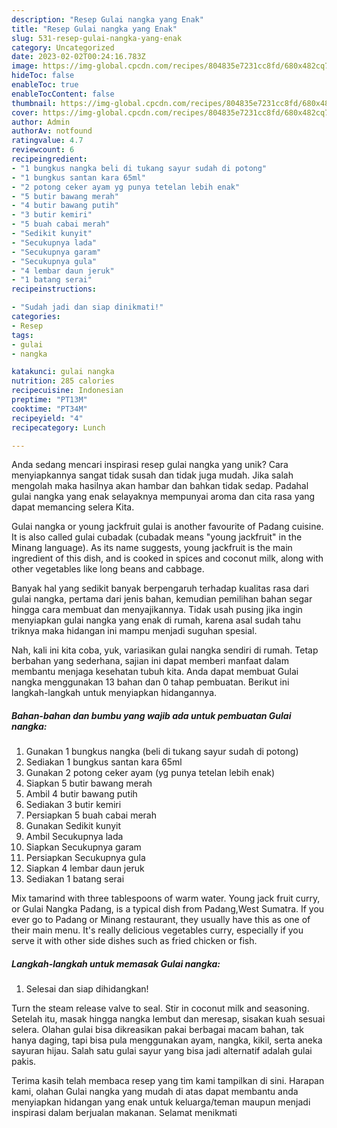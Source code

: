 ```yaml
---
description: "Resep Gulai nangka yang Enak"
title: "Resep Gulai nangka yang Enak"
slug: 531-resep-gulai-nangka-yang-enak
category: Uncategorized
date: 2023-02-02T00:24:16.783Z
image: https://img-global.cpcdn.com/recipes/804835e7231cc8fd/680x482cq70/gulai-nangka-foto-resep-utama.jpg
hideToc: false
enableToc: true
enableTocContent: false
thumbnail: https://img-global.cpcdn.com/recipes/804835e7231cc8fd/680x482cq70/gulai-nangka-foto-resep-utama.jpg
cover: https://img-global.cpcdn.com/recipes/804835e7231cc8fd/680x482cq70/gulai-nangka-foto-resep-utama.jpg
author: Admin
authorAv: notfound
ratingvalue: 4.7
reviewcount: 6
recipeingredient:
- "1 bungkus nangka beli di tukang sayur sudah di potong"
- "1 bungkus santan kara 65ml"
- "2 potong ceker ayam yg punya tetelan lebih enak"
- "5 butir bawang merah"
- "4 butir bawang putih"
- "3 butir kemiri"
- "5 buah cabai merah"
- "Sedikit kunyit"
- "Secukupnya lada"
- "Secukupnya garam"
- "Secukupnya gula"
- "4 lembar daun jeruk"
- "1 batang serai"
recipeinstructions:

- "Sudah jadi dan siap dinikmati!"
categories:
- Resep
tags:
- gulai
- nangka

katakunci: gulai nangka 
nutrition: 285 calories
recipecuisine: Indonesian
preptime: "PT13M"
cooktime: "PT34M"
recipeyield: "4"
recipecategory: Lunch

---
```





Anda sedang mencari inspirasi resep gulai nangka yang unik? Cara menyiapkannya sangat tidak susah dan tidak juga mudah. Jika salah mengolah maka hasilnya akan hambar dan bahkan tidak sedap. Padahal gulai nangka yang enak selayaknya mempunyai aroma dan cita rasa yang dapat memancing selera Kita.





Gulai nangka or young jackfruit gulai is another favourite of Padang cuisine. It is also called gulai cubadak (cubadak means &#34;young jackfruit&#34; in the Minang language). As its name suggests, young jackfruit is the main ingredient of this dish, and is cooked in spices and coconut milk, along with other vegetables like long beans and cabbage.

Banyak hal yang sedikit banyak berpengaruh terhadap kualitas rasa dari gulai nangka, pertama dari jenis bahan, kemudian pemilihan bahan segar hingga cara membuat dan menyajikannya. Tidak usah pusing jika ingin menyiapkan gulai nangka yang enak di rumah, karena asal sudah tahu triknya maka hidangan ini mampu menjadi suguhan spesial.






Nah, kali ini kita coba, yuk, variasikan gulai nangka sendiri di rumah. Tetap berbahan yang sederhana, sajian ini dapat memberi manfaat dalam membantu menjaga kesehatan tubuh kita. Anda dapat membuat Gulai nangka menggunakan 13 bahan dan 0 tahap pembuatan. Berikut ini langkah-langkah untuk menyiapkan hidangannya.

<!--inarticleads1-->

##### Bahan-bahan dan bumbu yang wajib ada untuk pembuatan Gulai nangka:

1. Gunakan 1 bungkus nangka (beli di tukang sayur sudah di potong)
1. Sediakan 1 bungkus santan kara 65ml
1. Gunakan 2 potong ceker ayam (yg punya tetelan lebih enak)
1. Siapkan 5 butir bawang merah
1. Ambil 4 butir bawang putih
1. Sediakan 3 butir kemiri
1. Persiapkan 5 buah cabai merah
1. Gunakan Sedikit kunyit
1. Ambil Secukupnya lada
1. Siapkan Secukupnya garam
1. Persiapkan Secukupnya gula
1. Siapkan 4 lembar daun jeruk
1. Sediakan 1 batang serai


Mix tamarind with three tablespoons of warm water. Young jack fruit curry, or Gulai Nangka Padang, is a typical dish from Padang,West Sumatra. If you ever go to Padang or Minang restaurant, they usually have this as one of their main menu. It&#39;s really delicious vegetables curry, especially if you serve it with other side dishes such as fried chicken or fish. 

<!--inarticleads2-->

##### Langkah-langkah untuk memasak Gulai nangka:


1. Selesai dan siap dihidangkan!

Turn the steam release valve to seal. Stir in coconut milk and seasoning. Setelah itu, masak hingga nangka lembut dan meresap, sisakan kuah sesuai selera. Olahan gulai bisa dikreasikan pakai berbagai macam bahan, tak hanya daging, tapi bisa pula menggunakan ayam, nangka, kikil, serta aneka sayuran hijau. Salah satu gulai sayur yang bisa jadi alternatif adalah gulai pakis. 

Terima kasih telah membaca resep yang tim kami tampilkan di sini. Harapan kami, olahan Gulai nangka yang mudah di atas dapat membantu anda menyiapkan hidangan yang enak untuk keluarga/teman maupun menjadi inspirasi dalam berjualan makanan. Selamat menikmati
